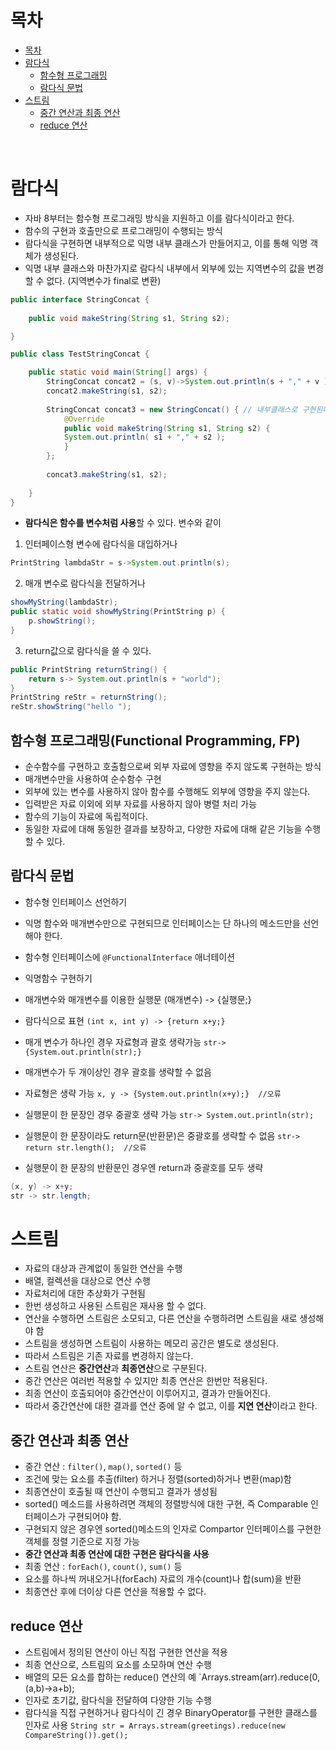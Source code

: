 # 목차
- [목차](#목차)
- [람다식](#람다식)
	- [함수형 프로그래밍](#함수형-프로그래밍)
	- [람다식 문법](#람다식-문법)
- [스트림](#스트림)
	- [중간 연산과 최종 연산](#중간-연산과-최종-연산)
	- [reduce 연산](#reduce-연산)

<br>

# 람다식
- 자바 8부터는 함수형 프로그래밍 방식을 지원하고 이를 람다식이라고 한다.
- 함수의 구현과 호출만으로 프로그래밍이 수행되는 방식
- 람다식을 구현하면 내부적으로 익명 내부 클래스가 만들어지고, 이를 통해 익명 객체가 생성된다.
- 익명 내부 클래스와 마찬가지로 람다식 내부에서 외부에 있는 지역변수의 값을 변경할 수 없다. (지역변수가 final로 변환)

```java
public interface StringConcat {
	
	public void makeString(String s1, String s2);

}

public class TestStringConcat {

	public static void main(String[] args) {
        StringConcat concat2 = (s, v)->System.out.println(s + "," + v ); // 람다식으로 구현하면
        concat2.makeString(s1, s2);
        
        StringConcat concat3 = new StringConcat() { // 내부클래스로 구현된다
	        @Override
	        public void makeString(String s1, String s2) {
		    System.out.println( s1 + "," + s2 );
	        }
        };
		
        concat3.makeString(s1, s2);
        
    }
}
```

- **람다식은 함수를 변수처럼 사용**할 수 있다. 변수와 같이
1. 인터페이스형 변수에 람다식을 대입하거나 
```java
PrintString lambdaStr = s->System.out.println(s);
```
2. 매개 변수로 람다식을 전달하거나 
```java
showMyString(lambdaStr); 
public static void showMyString(PrintString p) {
	p.showString();
}
```
3. return값으로 람다식을 쓸 수 있다.
```java
public PrintString returnString() {
	return s-> System.out.println(s + "world");
}
PrintString reStr = returnString();  
reStr.showString("hello ");
```

## 함수형 프로그래밍(Functional Programming, FP)
- 순수함수를 구현하고 호출함으로써 외부 자료에 영향을 주지 않도록 구현하는 방식
- 매개변수만을 사용하여 순수함수 구현
- 외부에 있는 변수를 사용하지 않아 함수를 수행해도 외부에 영향을 주지 않는다.
- 입력받은 자료 이외에 외부 자료를 사용하지 않아 병렬 처리 가능
- 함수의 기능이 자료에 독립적이다.
- 동일한 자료에 대해 동일한 결과를 보장하고, 다양한 자료에 대해 같은 기능을 수행할 수 있다.

## 람다식 문법
- 함수형 인터페이스 선언하기
- 익명 함수와 매개변수만으로 구현되므로 인터페이스는 단 하나의 메소드만을 선언해야 한다.
- 함수형 인터페이스에 `@FunctionalInterface` 애너테이션
- 익명함수 구현하기
- 매개변수와 매개변수를 이용한 실행문 (매개변수) -> {실행문;}
- 람다식으로 표현
`(int x, int y) -> {return x+y;}`

- 매개 변수가 하나인 경우 자료형과 괄호 생략가능
`str->{System.out.println(str);}`

- 매개변수가 두 개이상인 경우 괄호를 생략할 수 없음
- 자료형은 생략 가능
`x, y -> {System.out.println(x+y);}  //오류`

- 실행문이 한 문장인 경우 중괄호 생략 가능
`str-> System.out.println(str);`

- 실행문이 한 문장이라도 return문(반환문)은 중괄호를 생략할 수 없음
`str-> return str.length();  //오류`

- 실행문이 한 문장의 반환문인 경우엔 return과 중괄호를 모두 생략
```java
(x, y) -> x+y;
str -> str.length;
```

# 스트림
- 자료의 대상과 관계없이 동일한 연산을 수행
- 배열, 컬렉션을 대상으로 연산 수행
- 자료처리에 대한 추상화가 구현됨
- 한번 생성하고 사용된 스트림은 재사용 할 수 없다.
- 연산을 수행하면 스트림은 소모되고, 다른 연산을 수행하려면 스트림을 새로 생성해야 함
- 스트림을 생성하면 스트림이 사용하는 메모리 공간은 별도로 생성된다.
- 따라서 스트림은 기존 자료를 변경하지 않는다.
- 스트림 연산은 **중간연산**과 **최종연산**으로 구분된다.
- 중간 연산은 여러번 적용할 수 있지만 최종 연산은 한번만 적용된다.
- 최종 연산이 호출되어야 중간연산이 이루어지고, 결과가 만들어진다.
- 따라서 중간연산에 대한 결과를 연산 중에 알 수 없고, 이를 **지연 연산**이라고 한다.

## 중간 연산과 최종 연산
- 중간 연산 : `filter()`, `map()`, `sorted()` 등
- 조건에 맞는 요소를 추출(filter) 하거나 정렬(sorted)하거나 변환(map)함
- 최종연산이 호출될 때 연산이 수행되고 결과가 생성됨
- sorted() 메소드를 사용하려면 객체의 정렬방식에 대한 구현, 즉 Comparable 인터페이스가 구현되어야 함.
- 구현되지 않은 경우엔 sorted()메소드의 인자로 Compartor 인터페이스를 구현한 객체를 정렬 기준으로 지정 가능
- **중간 연산과 최종 연산에 대한 구현은 람다식을 사용**
- 최종 연산 : `forEach()`, `count()`, `sum()` 등
- 요소를 하나씩 꺼내오거나(forEach) 자료의 개수(count)나 합(sum)을 반환
- 최종연산 후에 더이상 다른 연산을 적용할 수 없다.

## reduce 연산
- 스트림에서 정의된 연산이 아닌 직접 구현한 연산을 적용
- 최종 연산으로, 스트림의 요소를 소모하며 연산 수행
- 배열의 모든 요소를 합하는 reduce() 연산의 예 `Arrays.stream(arr).reduce(0,(a,b)->a+b);
- 인자로 초기값, 람다식을 전달하여 다양한 기능 수행
- 람다식을 직접 구현하거나 람다식이 긴 경우 BinaryOperator<T>를 구현한 클래스를 인자로 사용 `String str = Arrays.stream(greetings).reduce(new CompareString()).get();`
